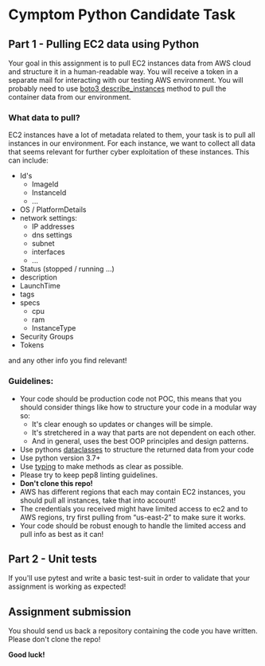 # Cymptom Python Candidate Task

## Part 1 - Pulling EC2 data using Python
Your goal in this assignment is to pull EC2 instances data from AWS cloud and structure it in a human-readable way.
You will receive a token in a separate mail for interacting with our testing AWS environment.
You will probably need to use [boto3 describe_instances](https://boto3.amazonaws.com/v1/documentation/api/latest/reference/services/ec2.html#EC2.Client.describe_instances)
method to pull the container data from our environment.

### What data to pull?
EC2 instances have a lot of metadata related to them, your task is to pull all instances in our environment.
For each instance, we want to collect all data that seems relevant for further cyber exploitation of these instances.
This can include:
* Id's
  * ImageId
  * InstanceId
  * ...
* OS / PlatformDetails
* network settings:
  * IP addresses
  * dns settings
  * subnet
  * interfaces
  * ...
* Status (stopped / running ...)
* description
* LaunchTime
* tags
* specs
  * cpu
  * ram
  * InstanceType
* Security Groups
* Tokens

and any other info you find relevant!

### Guidelines:
* Your code should be production code not POC, this means that you should consider things like how to structure your 
code in a modular way so:
  * It's clear enough so updates or changes will be simple.
  * It's stretchered in a way that parts are not dependent on each other.
  * And in general, uses the best OOP principles and design patterns.
* Use pythons [dataclasses](https://docs.python.org/3/library/dataclasses.html) to structure the returned data from your code
* Use python version 3.7+
* Use [typing](https://docs.python.org/3/library/typing.html) to make methods as clear as possible.
* Please try to keep pep8 linting guidelines.
* **Don't clone this repo!**
* AWS has different regions that each may contain EC2 instances, you should pull all instances, take that into account!
* The credentials you received might have limited access to ec2 and to AWS regions, try first pulling from “us-east-2” to make sure it works.
* Your code should be robust enough to handle the limited access and pull info as best as it can!


## Part 2 - Unit tests

If you'll use pytest and write a basic test-suit in order to validate that your assignment is working as expected!


## Assignment submission
You should send us back a repository containing the code you have written.
Please don't clone the repo!

**Good luck!**
